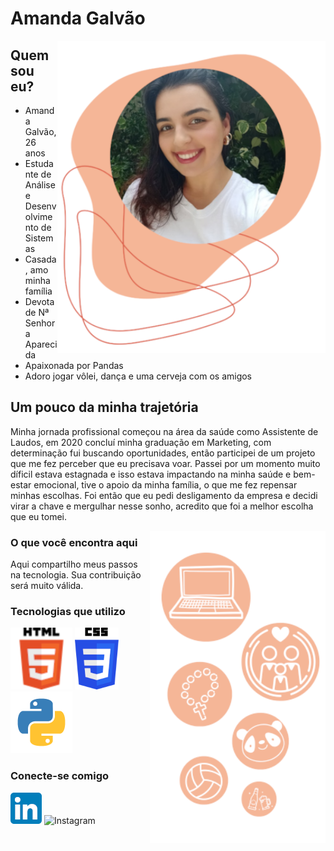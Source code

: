 # Amanda Galvão 
<img align="right" alt="Amanda Galvão dos Santos" height="500" src="https://github.com/amandagalvao361/imagens/blob/main/Imagens/amanda-foto.png">

## Quem sou eu? 
<ul> 
  <li> Amanda Galvão, 26 anos </li>
  <li> Estudante de Análise e Desenvolvimento de Sistemas </li>
   <li> Casada, amo minha família </li> 
  <li> Devota de Nª Senhora Aparecida </li> 
  <li> Apaixonada por Pandas </li> 
  <li> Adoro jogar vôlei, dança e uma cerveja com os amigos</li>
</ul>

## Um pouco da minha trajetória 
<p text-aling="justify"> Minha jornada profissional começou na área da saúde como Assistente de Laudos, em 2020 concluí minha graduação em Marketing, com determinação fui buscando oportunidades, então participei de um projeto que me fez perceber que eu precisava voar. Passei por um momento muito díficil estava estagnada e isso estava impactando na minha saúde e bem-estar emocional, tive o apoio da minha família, o que me fez repensar minhas escolhas.
Foi então que eu pedi desligamento da empresa e decidi virar a chave e mergulhar nesse sonho, acredito que foi a melhor escolha que eu tomei.</p>

<img align="right" alt="Amanda Galvão dos Santos" height="500" src="https://github.com/amandagalvao361/imagens/blob/main/Imagens/quem-sou-eu.png">

### O que você encontra aqui
<p> Aqui compartilho meus passos na tecnologia. Sua contribuição será muito válida.</p> 

### Tecnologias que utilizo
![HTML5](https://github.com/amandagalvao361/imagens/blob/main/Imagens/logo-html.png)
![CSS3](https://github.com/amandagalvao361/imagens/blob/main/Imagens/logo-css.png)
![Python](https://github.com/amandagalvao361/imagens/blob/main/Imagens/logo-python.png)

### Conecte-se comigo
[![LinkedIn](https://github.com/amandagalvao361/imagens/blob/main/Imagens/logo-linkedin.png)](www.linkedin.com/in/amanda-galvão-dos-santos-aa316a290)
![Instagram]([Imagens/logo-instagram.png](https://github.com/amandagalvao361/imagens/blob/main/Imagens/logo-instagram.png)https://github.com/amandagalvao361/imagens/blob/main/Imagens/logo-instagram.png)

